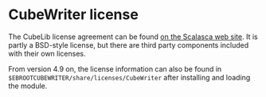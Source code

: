 # CubeWriter license

The CubeLib license agreement can be found 
[on the Scalasca web site](https://scalasca.org/scalasca/front_content.php?idart=1094).
It is partly a BSD-style license, but there are third party components included with
their own licenses.

From version 4.9 on, the license information can also be found in
`$EBROOTCUBEWRITER/share/licenses/CubeWriter` after installing and loading the module.
